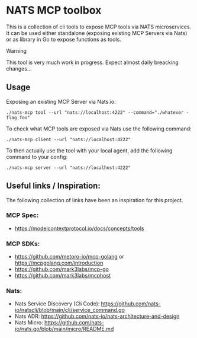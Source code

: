 # NATS MCP toolbox

This is a collection of cli tools to expose MCP tools via NATS microservices. It can be used either standalone (exposing existing MCP Servers via Nats) or as library in Go to expose functions as tools.

> [!WARNING]
> This tool is very much work in progress. Expect almost daily breacking changes...

## Usage

Exposing an existing MCP Server via Nats.io:
```
./nats-mcp tool --url "nats://localhost:4222" --command="./whatever -flag foo"
```

To check what MCP tools are exposed via Nats use the following command:
```
./nats-mcp client --url "nats://localhost:4222"
```

To then actually use the tool with your local agent, add the following command to your config:
```
./nats-mcp server --url "nats://localhost:4222"
```


## Useful links / Inspiration:

The following collection of links have been an inspiration for this project.

### MCP Spec:
- https://modelcontextprotocol.io/docs/concepts/tools

### MCP SDKs:
- https://github.com/metoro-io/mcp-golang or https://mcpgolang.com/introduction
- https://github.com/mark3labs/mcp-go
- https://github.com/mark3labs/mcphost

### Nats:
- Nats Service Discovery (Cli Code): https://github.com/nats-io/natscli/blob/main/cli/service_command.go
- Nats ADR: https://github.com/nats-io/nats-architecture-and-design
- Nats Micro: https://github.com/nats-io/nats.go/blob/main/micro/README.md